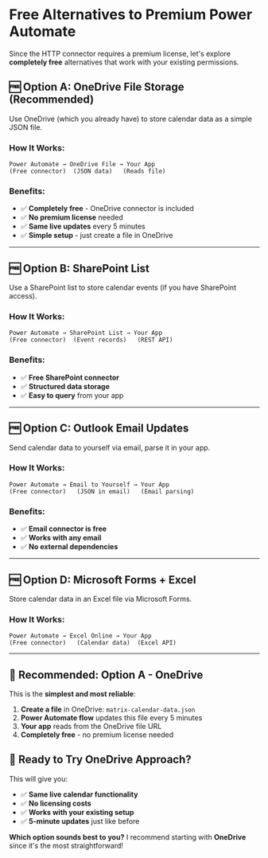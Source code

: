 # Free Alternatives to Premium Power Automate

Since the HTTP connector requires a premium license, let's explore **completely free** alternatives that work with your existing permissions.

## 🆓 **Option A: OneDrive File Storage (Recommended)**

Use OneDrive (which you already have) to store calendar data as a simple JSON file.

### **How It Works:**
```
Power Automate → OneDrive File → Your App
(Free connector)  (JSON data)   (Reads file)
```

### **Benefits:**
- ✅ **Completely free** - OneDrive connector is included
- ✅ **No premium license** needed
- ✅ **Same live updates** every 5 minutes
- ✅ **Simple setup** - just create a file in OneDrive

---

## 🆓 **Option B: SharePoint List**

Use a SharePoint list to store calendar events (if you have SharePoint access).

### **How It Works:**
```
Power Automate → SharePoint List → Your App
(Free connector)  (Event records)   (REST API)
```

### **Benefits:**
- ✅ **Free SharePoint connector**
- ✅ **Structured data storage**
- ✅ **Easy to query** from your app

---

## 🆓 **Option C: Outlook Email Updates**

Send calendar data to yourself via email, parse it in your app.

### **How It Works:**
```
Power Automate → Email to Yourself → Your App
(Free connector)   (JSON in email)   (Email parsing)
```

### **Benefits:**
- ✅ **Email connector is free**
- ✅ **Works with any email**
- ✅ **No external dependencies**

---

## 🆓 **Option D: Microsoft Forms + Excel**

Store calendar data in an Excel file via Microsoft Forms.

### **How It Works:**
```
Power Automate → Excel Online → Your App
(Free connector)   (Calendar data)  (Excel API)
```

---

## 🎯 **Recommended: Option A - OneDrive**

This is the **simplest and most reliable**:

1. **Create a file** in OneDrive: `matrix-calendar-data.json`
2. **Power Automate flow** updates this file every 5 minutes
3. **Your app** reads from the OneDrive file URL
4. **Completely free** - no premium license needed

## 🚀 **Ready to Try OneDrive Approach?**

This will give you:
- ✅ **Same live calendar functionality**
- ✅ **No licensing costs**
- ✅ **Works with your existing setup**
- ✅ **5-minute updates** just like before

**Which option sounds best to you?** I recommend starting with **OneDrive** since it's the most straightforward!
